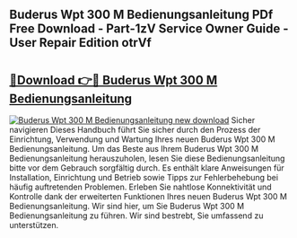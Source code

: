 ## Buderus Wpt 300 M Bedienungsanleitung PDf Free Download - Part-1zV Service Owner Guide - User Repair Edition otrVf

# <h2><a href="http://df5e5c.blite.top/?on=Buderus+Wpt+300+M+Bedienungsanleitung">🔗Download 👉🔴 Buderus Wpt 300 M Bedienungsanleitung</a></h2>

[![Buderus Wpt 300 M Bedienungsanleitung new download](https://i.imgur.com/lujVjoI.png)](http://df5e5c.blite.top/?on=Buderus+Wpt+300+M+Bedienungsanleitung)
Sicher navigieren Dieses Handbuch führt Sie sicher durch den Prozess der Einrichtung, Verwendung und Wartung Ihres neuen Buderus Wpt 300 M Bedienungsanleitung. Um das Beste aus Ihrem Buderus Wpt 300 M Bedienungsanleitung herauszuholen, lesen Sie diese Bedienungsanleitung bitte vor dem Gebrauch sorgfältig durch. Es enthält klare Anweisungen für Installation, Einrichtung und Betrieb sowie Tipps zur Fehlerbehebung bei häufig auftretenden Problemen. Erleben Sie nahtlose Konnektivität und Kontrolle dank der erweiterten Funktionen Ihres neuen Buderus Wpt 300 M Bedienungsanleitung. Wir sind hier, um Sie Buderus Wpt 300 M Bedienungsanleitung zu führen. Wir sind bestrebt, Sie umfassend zu unterstützen.
